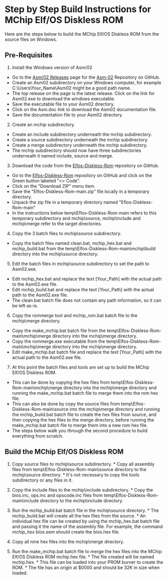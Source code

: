 # Step by Step Build Instructions for MChip Elf/OS Diskless ROM

Here are the steps below to build the MChip Elf/OS Diskless ROM from the source files on Windows.

Pre-Requisites
--------------
1. Install the Windows version of Asm/02
  * Go to the [Asm/02 Releases](https://github.com/fourstix/Asm-02/releases) page for the [Asm-02](https://github.com/fourstix/Asm-02) Repository on GitHub.
  * Create an Asm02 subdirectory on your Windows computer, for example C:\\Users\\Your_Name\\Asm02 might be a good path name.
  * The top release on the page is the latest release. Click on the link for Asm02.exe to download the windows executable.
  * Save the executable file to your Asm02 directory. 
  * Click on the Asm.doc link to download the Asm02 documentation file.
  * Save the documentation file to your Asm02 directory.
   
2. Create an mchip subdirectory.
  * Create an include subdirectory underneath the mchip subdirectory.
  * Create a source subdirectory underneath the mchip subdirectory.
  * Create a merge subdirectory underneath the mchip subdirectory.
  * The mchip subdirectory should now have three subdirectories underneath it named include, source and merge.
  
3. Download the code from the [Elfos-Diskless-Rom](https://github.com/fourstix/Elfos-Diskless-Rom) repository on GitHub.
  * Go to the [Elfos-Diskless-Rom](https://github.com/fourstix/Elfos-Diskless-Rom) repository on GitHub and click on the Green button labeled "<> Code".
  * Click on the "Download ZIP" menu item.
  * Save the "Elfos-Diskless-Rom-main.zip" file locally in a temporary directory.
  * Unpack the zip file in a temporary directory named "Eflos-Diskless-Rom-main"
  * In the instructions below temp\\Eflos-Diskless-Rom-main refers to this temporary subdirectory and mchip\\source, mchip\\include and mchip\\merge refer to the target directories.
   
4. Copy the 3 batch files to mchip\\source subdirectory. 
  * Copy the batch files named clean.bat, mchip_hex.bat and mchip_build.bat from the temp\\Elfos-Diskless-Rom-main\\mchip\\build directory into the mchip\\source directory.
  
5. Edit the batch files in mchip\\source subdirectory to set the path to Asm02.exe.
  * Edit mchip_hex.bat and replace the text [Your_Path] with the actual path to the Asm02.exe file.
  * Edit mchip_build.bat and replace the text [Your_Path] with the actual path to the Asm02.exe file.
  * The clean.bat batch file does not contain any path information, so it can be left as-is.
  
6. Copy the rommerge tool and mchip_rom.bat batch file to the mchip\\merge directory.
  * Copy the make_mchip.bat batch file from the temp\\Elfos-Diskless-Rom-main\\mchip\\merge directory into the mchip\\merge directory.
  * Copy the rommerge.exe executable from the temp\\Elfos-Diskless-Rom-main\\mchip\\merge directory into the mchip\\merge directory.
  * Edit make_mchip.bat batch file and replace the text [Your_Path] with the actual path to the Asm02.exe file.
    
7. At this point the batch files and tools are set up to build the MChip Elf/OS Diskless ROM.  
  * This can be done by copying the hex files from temp\\Elfos-Diskless-Rom-main\\mchip\\merge directory into the mchip\\merge directory and running the make_mchip.bat batch file to merge them into the rom hex file.
  * This can also be done by copy the source files from temp\\Elfos-Diskless-Rom-main\\source into the mchip\\merge directory and running the mchip_build.bat batch file to create the hex files from source, and then copying the hex files to the merge directory, before running the make_mchip.bat batch file to merge them into a new rom hex file.
  * The steps below walk you through the second procedure to build everything from scratch. 
    
Build the MChip Elf/OS Diskless ROM
-----------------------------------

  1. Copy source files to mchip\\source subdirectory. 
    * Copy all assembly files from temp\\Elfos-Diskless-Rom-main\\source directory to the mchip\\source directory. 
    * It's not necessary to copy the tools subdirectory or any files in it.  
    
  2. Copy the include files to the mchip\\include subdirectory. 
    * Copy the bios.inc, ops.inc and opscode.inc files from temp\\Elfos-Diskless-Rom-main\\include directory to the mchip\\include directory. 
    
  3. Run the mchip_build.bat batch file in the mchip\\source directory. 
    * The mchip_build.bat will create all the hex files from the source.
    * An individual hex file can be created by using the mchip_hex.bat batch file and passing it the name of the assembly file.  For example, the command *mchip_hex bios.asm* should create the bios.hex file.  
    
  4. Copy all nine hex files into the mchip\\merge directory. 
  
  5. Run the make_mchip.bat batch file to merge the hex files into the MChip Elf/OS Diskless ROM mchip.hex file. 
    * The file created will be named mchip.hex.
    * This file can be loaded into your PROM burner to create the ROM.
    * The file has an origin at $0000 and should be 32K in size when loaded.
  
  
